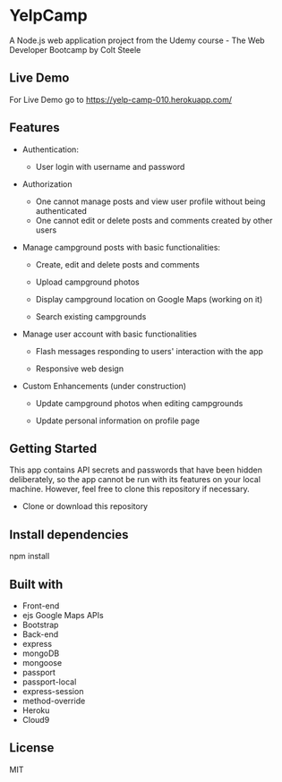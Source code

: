 # YelpCamp
A Node.js web application project from the Udemy course - The Web Developer Bootcamp by Colt Steele

## Live Demo
For Live Demo go to https://yelp-camp-010.herokuapp.com/

## Features
* Authentication:
  - User login with username and password

* Authorization
  - One cannot manage posts and view user profile without being authenticated
  - One cannot edit or delete posts and comments created by other users

* Manage campground posts with basic functionalities:

  - Create, edit and delete posts and comments

  - Upload campground photos

  - Display campground location on Google Maps (working on it)

  - Search existing campgrounds

* Manage user account with basic functionalities

  - Flash messages responding to users' interaction with the app

  - Responsive web design

* Custom Enhancements (under construction)
  - Update campground photos when editing campgrounds

  - Update personal information on profile page

## Getting Started
This app contains API secrets and passwords that have been hidden deliberately, so the app cannot be run with its features on your local machine. However, feel free to clone this repository if necessary.

* Clone or download this repository

## Install dependencies
npm install


## Built with
  - Front-end
  - ejs
Google Maps APIs
  - Bootstrap
  - Back-end
  - express
  - mongoDB
  - mongoose
  - passport
  - passport-local
  - express-session
  - method-override
  - Heroku
  - Cloud9
## License
 MIT
